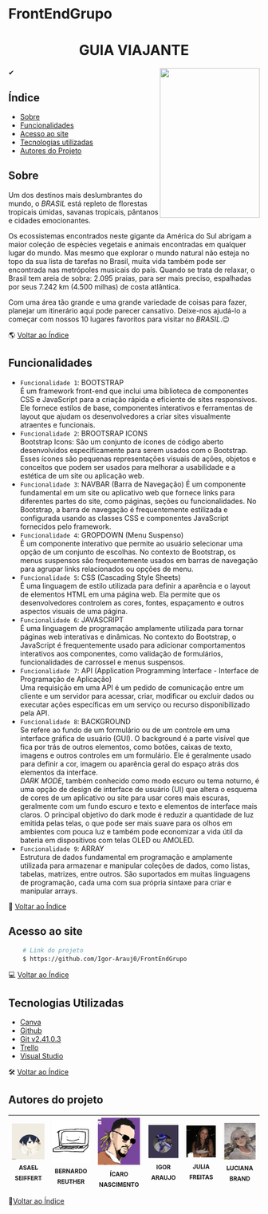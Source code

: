 # FrontEndGrupo

<h1 align="center">
   GUIA VIAJANTE
</h1>
<div align="center">
  <img align="right" width="200" height="300" src="https://github.com/Igor-Arauj0/FrontEndGrupo/blob/361e14546490522467f4e1c0e5325da0256500cb/Imagens/imaRead/RM.png">
</div>
    
   ✔ 
## Índice ##

- [Sobre](#sobre)
- [Funcionalidades](#funcionalidades)
- [Acesso ao site](#acesso-ao-site)
- [Tecnologias utilizadas](#tecnologias-utilizadas)
- [Autores do Projeto](#autores-do-projeto)

## Sobre

Um dos destinos mais deslumbrantes do mundo, o _BRASIL_ está repleto de florestas tropicais úmidas, savanas tropicais, pântanos e cidades emocionantes.

Os ecossistemas encontrados neste gigante da América do Sul abrigam a maior coleção de espécies vegetais e animais encontradas em qualquer lugar do mundo. Mas mesmo que explorar o mundo natural não esteja no topo da sua lista de tarefas no Brasil, muita vida também pode ser encontrada nas metrópoles musicais do país. Quando se trata de relaxar, o Brasil tem areia de sobra: 2.095 praias, para ser mais preciso, espalhadas por seus 7.242 km (4.500 milhas) de costa atlântica.

Com uma área tão grande e uma grande variedade de coisas para fazer, planejar um itinerário aqui pode parecer cansativo. Deixe-nos ajudá-lo a começar com nossos 10 lugares favoritos para visitar no _BRASIL_.😉

🌎 [Voltar ao Índice](#índice)

## Funcionalidades

- `Funcionalidade 1`: BOOTSTRAP <br/> É um framework front-end que inclui uma biblioteca de componentes CSS e JavaScript para a criação rápida e eficiente de sites responsivos. Ele fornece estilos de base, componentes interativos e ferramentas de layout que ajudam os desenvolvedores a criar sites visualmente atraentes e funcionais.
- `Funcionalidade 2`: BROOTSRAP ICONS <br/> Bootstrap Icons: São um conjunto de ícones de código aberto desenvolvidos especificamente para serem usados com o Bootstrap. Esses ícones são pequenas representações visuais de ações, objetos e conceitos que podem ser usados para melhorar a usabilidade e a estética de um site ou aplicação web.
- `Funcionalidade 3`: NAVBAR (Barra de Navegação) É um componente fundamental em um site ou aplicativo web que fornece links para diferentes partes do site, como páginas, seções ou funcionalidades. No Bootstrap, a barra de navegação é frequentemente estilizada e configurada usando as classes CSS e componentes JavaScript fornecidos pelo framework.
- `Funcionalidade 4`: GROPDOWN (Menu Suspenso) <br/> É um componente interativo que permite ao usuário selecionar uma opção de um conjunto de escolhas. No contexto de Bootstrap, os menus suspensos são frequentemente usados em barras de navegação para agrupar links relacionados ou opções de menu.
- `Funcionalidade 5`: CSS (Cascading Style Sheets) <br/> É uma linguagem de estilo utilizada para definir a aparência e o layout de elementos HTML em uma página web. Ela permite que os desenvolvedores controlem as cores, fontes, espaçamento e outros aspectos visuais de uma página.
- `Funcionalidade 6`: JAVASCRIPT <br/> É uma linguagem de programação amplamente utilizada para tornar páginas web interativas e dinâmicas. No contexto do Bootstrap, o JavaScript é frequentemente usado para adicionar comportamentos interativos aos componentes, como validação de formulários, funcionalidades de carrossel e menus suspensos.
- `Funcionalidade 7`: API (Application Programming Interface - Interface de Programação de Aplicação) <br/> Uma requisição em uma API é um pedido de comunicação entre um cliente e um servidor para acessar, criar, modificar ou excluir dados ou executar ações específicas em um serviço ou recurso disponibilizado pela API.
- `Funcionalidade 8`: BACKGROUND <br/>Se refere ao fundo de um formulário ou de um controle em uma interface gráfica de usuário (GUI). O background é a parte visível que fica por trás de outros elementos, como botões, caixas de texto, imagens e outros controles em um formulário. Ele é geralmente usado para definir a cor, imagem ou aparência geral do espaço atrás dos elementos da interface. <br/> _DARK MODE_, também conhecido como modo escuro ou tema noturno, é uma opção de design de interface de usuário (UI) que altera o esquema de cores de um aplicativo ou site para usar cores mais escuras, geralmente com um fundo escuro e texto e elementos de interface mais claros. O principal objetivo do dark mode é reduzir a quantidade de luz emitida pelas telas, o que pode ser mais suave para os olhos em ambientes com pouca luz e também pode economizar a vida útil da bateria em dispositivos com telas OLED ou AMOLED.
- `Funcionalidade 9`: ARRAY<br/> Estrutura de dados fundamental em programação e amplamente utilizada para armazenar e manipular coleções de dados, como listas, tabelas, matrizes, entre outros. São suportados em muitas linguagens de programação, cada uma com sua própria sintaxe para criar e manipular arrays.

🔄 [Voltar ao Índice](#índice)

## Acesso ao site

```bash
    # Link do projeto
    $ https://github.com/Igor-Arauj0/FrontEndGrupo
```

💻 [Voltar ao Índice](#índice)

## Tecnologias Utilizadas

- [Canva](https://www.canva.com/pt_br/)
- [Github](https://github.com/)
- [Git v2.41.0.3](https://git-scm.com/downloads)
- [Trello](https://trello.com/pt-BR)
- [Visual Studio](https://code.visualstudio.com/)

🛠 [Voltar ao Índice](#índice)

## Autores do projeto

| [<img loading="lazy" src="https://github.com/Igor-Arauj0/FrontEndGrupo/blob/361e14546490522467f4e1c0e5325da0256500cb/Imagens/imaRead/Asael.png" width=115><br><sub>ASAEL SEIFFERT</sub>](https://github.com/LexSeiffert) | [<img loading="lazy" src="https://github.com/Igor-Arauj0/FrontEndGrupo/blob/361e14546490522467f4e1c0e5325da0256500cb/Imagens/imaRead/Bernardo.png" width=115><br><sub>BERNARDO REUTHER</sub>](https://github.com/YoloDesu) | [<img loading="lazy" src="https://github.com/Igor-Arauj0/FrontEndGrupo/blob/361e14546490522467f4e1c0e5325da0256500cb/Imagens/imaRead/Icaro.png" width=115><br><sub>ÍCARO NASCIMENTO</sub>](https://github.com/ikaro460) | [<img loading="lazy" src="https://github.com/Igor-Arauj0/FrontEndGrupo/blob/361e14546490522467f4e1c0e5325da0256500cb/Imagens/imaRead/Igor.png" width=115><br><sub>IGOR ARAUJO</sub>](https://github.com/Igor-Arauj0) | [<img loading="lazy" src="https://github.com/Igor-Arauj0/FrontEndGrupo/blob/361e14546490522467f4e1c0e5325da0256500cb/Imagens/imaRead/Julia.png" width=115><br><sub>JULIA FREITAS</sub>](https://github.com/JuFMacedo) | [<img loading="lazy" src="https://github.com/Igor-Arauj0/FrontEndGrupo/blob/361e14546490522467f4e1c0e5325da0256500cb/Imagens/imaRead/Luciana.png" width=115><br><sub>LUCIANA BRAND</sub>](https://github.com/lucianabrand) |
| :--------------------------------------------------------------------------------------------------------------------------------------------: | :----------------------------------------------------------------------------------------------------------------------------------------------: | :-------------------------------------------------------------------------------------------------------------------------------------------: | :----------------------------------------------------------------------------------------------------------------------------------------: | :-----------------------------------------------------------------------------------------------------------------------------------------: | :----------------------------------------------------------------------------------------------------------------------------------------------: |

👥[Voltar ao Índice](#índice)
<br><br>
